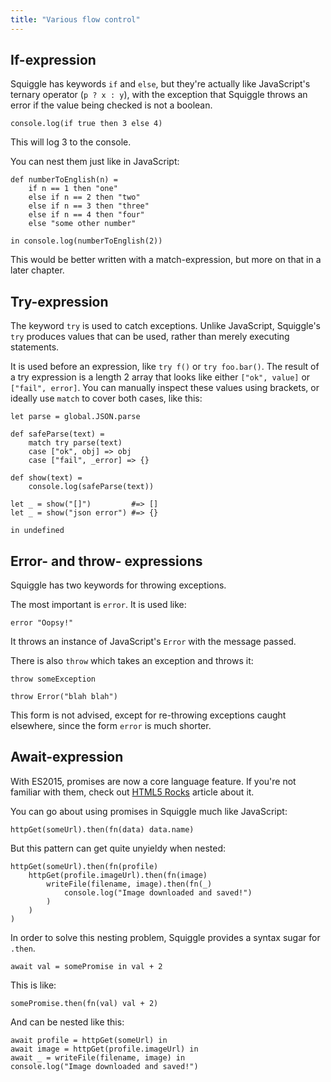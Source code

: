 ```yaml
---
title: "Various flow control"
---
```


## If-expression

Squiggle has keywords `if` and `else`, but they're actually like JavaScript's
ternary operator (`p ? x : y`), with the exception that Squiggle throws an error
if the value being checked is not a boolean.

```squiggle
console.log(if true then 3 else 4)
```

This will log 3 to the console.

You can nest them just like in JavaScript:

```squiggle
def numberToEnglish(n) =
    if n == 1 then "one"
    else if n == 2 then "two"
    else if n == 3 then "three"
    else if n == 4 then "four"
    else "some other number"

in console.log(numberToEnglish(2))
```

This would be better written with a match-expression, but more on that in a
later chapter.

## Try-expression

The keyword `try` is used to catch exceptions. Unlike JavaScript, Squiggle's
`try` produces values that can be used, rather than merely executing statements.

It is used before an expression, like `try f()` or `try foo.bar()`. The result
of a try expression is a length 2 array that looks like either `["ok", value]`
or `["fail", error]`. You can manually inspect these values using brackets, or ideally use `match` to cover both cases, like this:

```squiggle
let parse = global.JSON.parse

def safeParse(text) =
    match try parse(text)
    case ["ok", obj] => obj
    case ["fail", _error] => {}

def show(text) =
    console.log(safeParse(text))

let _ = show("[]")         #=> []
let _ = show("json error") #=> {}

in undefined
```

## Error- and throw- expressions

Squiggle has two keywords for throwing exceptions.

The most important is `error`. It is used like:

```squiggle
error "Oopsy!"
```

It throws an instance of JavaScript's `Error` with the message passed.

There is also `throw` which takes an exception and throws it:

```squiggle
throw someException

throw Error("blah blah")
```

This form is not advised, except for re-throwing exceptions caught elsewhere,
since the form `error` is much shorter.

## Await-expression

With ES2015, promises are now a core language feature. If you're not familiar
with them, check out [HTML5 Rocks][html5rocks] article about it.

You can go about using promises in Squiggle much like JavaScript:

```squiggle
httpGet(someUrl).then(fn(data) data.name)
```

But this pattern can get quite unyieldy when nested:

```squiggle
httpGet(someUrl).then(fn(profile)
    httpGet(profile.imageUrl).then(fn(image)
        writeFile(filename, image).then(fn(_)
            console.log("Image downloaded and saved!")
        )
    )
)
```

In order to solve this nesting problem, Squiggle provides a syntax sugar for
`.then`.

```squiggle
await val = somePromise in val + 2
```

This is like:

```squiggle
somePromise.then(fn(val) val + 2)
```

And can be nested like this:

```squiggle
await profile = httpGet(someUrl) in
await image = httpGet(profile.imageUrl) in
await _ = writeFile(filename, image) in
console.log("Image downloaded and saved!")
```

[html5rocks]: http://www.html5rocks.com/en/tutorials/es6/promises/
